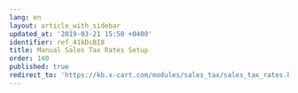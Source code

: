 ```yaml
---
lang: en
layout: article_with_sidebar
updated_at: '2019-03-21 15:50 +0400'
identifier: ref_41kDcBI8
title: Manual Sales Tax Rates Setup
order: 140
published: true
redirect_to: 'https://kb.x-cart.com/modules/sales_tax/sales_tax_rates.html'
---
```

